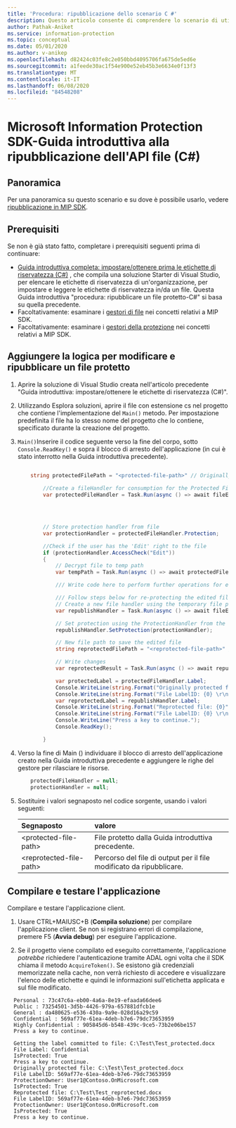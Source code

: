 ```yaml
---
title: 'Procedura: ripubblicazione dello scenario C #'
description: Questo articolo consente di comprendere lo scenario di utilizzo del gestore protezione per gli scenari di ripubblicazione.
author: Pathak-Aniket
ms.service: information-protection
ms.topic: conceptual
ms.date: 05/01/2020
ms.author: v-anikep
ms.openlocfilehash: d82424c03fe8c2e050bbd4095706fa675de5ed6e
ms.sourcegitcommit: a1feede30ac1f54e900e52eb45b3e6634e0f13f3
ms.translationtype: MT
ms.contentlocale: it-IT
ms.lasthandoff: 06/08/2020
ms.locfileid: "84548208"
---
```

# <a name="microsoft-information-protection-sdk---file-api-re-publishing-quickstart-c"></a>Microsoft Information Protection SDK-Guida introduttiva alla ripubblicazione dell'API file (C#)

## <a name="overview"></a>Panoramica

Per una panoramica su questo scenario e su dove è possibile usarlo, vedere [ripubblicazione in MIP SDK](concept-republishing-cpp.md).

## <a name="prerequisites"></a>Prerequisiti

Se non è già stato fatto, completare i prerequisiti seguenti prima di continuare:

- [Guida introduttiva completa: impostare/ottenere prima le etichette di riservatezza (C#)](quick-file-set-get-label-csharp.md) , che compila una soluzione Starter di Visual Studio, per elencare le etichette di riservatezza di un'organizzazione, per impostare e leggere le etichette di riservatezza in/da un file. Questa Guida introduttiva "procedura: ripubblicare un file protetto-C#" si basa su quella precedente.
- Facoltativamente: esaminare i [gestori di file](concept-handler-file-cpp.md) nei concetti relativi a MIP SDK.
- Facoltativamente: esaminare i [gestori della protezione](concept-handler-protection-cpp.md) nei concetti relativi a MIP SDK.

## <a name="add-logic-to-edit-and-republish-a-protected-file"></a>Aggiungere la logica per modificare e ripubblicare un file protetto

1. Aprire la soluzione di Visual Studio creata nell'articolo precedente "Guida introduttiva: impostare/ottenere le etichette di riservatezza (C#)".

2. Utilizzando Esplora soluzioni, aprire il file con estensione cs nel progetto che contiene l'implementazione del `Main()` metodo. Per impostazione predefinita il file ha lo stesso nome del progetto che lo contiene, specificato durante la creazione del progetto.

3. `Main()`Inserire il codice seguente verso la fine del corpo, sotto `Console.ReadKey()` e sopra il blocco di arresto dell'applicazione (in cui è stato interrotto nella Guida introduttiva precedente).

    ```csharp

        string protectedFilePath = "<protected-file-path>" // Originally protected file's path from previous quickstart.

            //Create a fileHandler for consumption for the Protected File.
            var protectedFileHandler = Task.Run(async () => await fileEngine.CreateFileHandlerAsync(protectedFilePath,// inputFilePath
                                                                                          protectedFilePath,// actualFilePath
                                                                                          false, //isAuditDiscoveryEnabled
                                                                                          null)).Result; // fileExecutionState

            // Store protection handler from file
            var protectionHandler = protectedFileHandler.Protection;

            //Check if the user has the 'Edit' right to the file
            if (protectionHandler.AccessCheck("Edit"))
            {
                // Decrypt file to temp path
                var tempPath = Task.Run(async () => await protectedFileHandler.GetDecryptedTemporaryFileAsync()).Result;

                /// Write code here to perform further operations for edit ///

                /// Follow steps below for re-protecting the edited file. ///
                // Create a new file handler using the temporary file path.
                var republishHandler = Task.Run(async () => await fileEngine.CreateFileHandlerAsync(tempPath, tempPath, false)).Result;

                // Set protection using the ProtectionHandler from the original consumption operation.
                republishHandler.SetProtection(protectionHandler);

                // New file path to save the edited file
                string reprotectedFilePath = "<reprotected-file-path>" // New file path for saving reprotected file.

                // Write changes
                var reprotectedResult = Task.Run(async () => await republishHandler.CommitAsync(reprotectedFilePath)).Result;

                var protectedLabel = protectedFileHandler.Label;
                Console.WriteLine(string.Format("Originally protected file: {0}", protectedFilePath));
                Console.WriteLine(string.Format("File LabelID: {0} \r\nProtectionOwner: {1} \r\nIsProtected: {2}", protectedLabel.Label.Id, protectedFileHandler.Protection.Owner, protectedLabel.IsProtectionAppliedFromLabel.ToString()));
                var reprotectedLabel = republishHandler.Label;
                Console.WriteLine(string.Format("Reprotected file: {0}", reprotectedFilePath));
                Console.WriteLine(string.Format("File LabelID: {0} \r\nProtectionOwner: {1} \r\nIsProtected: {2}", reprotectedLabel.Label.Id, republishHandler.Protection.Owner, reprotectedLabel.IsProtectionAppliedFromLabel.ToString()));
                Console.WriteLine("Press a key to continue.");
                Console.ReadKey();

            }

    ```

4. Verso la fine di Main () individuare il blocco di arresto dell'applicazione creato nella Guida introduttiva precedente e aggiungere le righe del gestore per rilasciare le risorse.

    ````csharp
        protectedFileHandler = null;
        protectionHandler = null;

    ````

5. Sostituire i valori segnaposto nel codice sorgente, usando i valori seguenti:

   | Segnaposto | valore |
   |:----------- |:----- |
   | \<protected-file-path\> | File protetto dalla Guida introduttiva precedente. |
   | \<reprotected-file-path\> | Percorso del file di output per il file modificato da ripubblicare. |

## <a name="build-and-test-the-application"></a>Compilare e testare l'applicazione

Compilare e testare l'applicazione client.

1. Usare CTRL+MAIUSC+B (**Compila soluzione**) per compilare l'applicazione client. Se non si registrano errori di compilazione, premere F5 (**Avvia debug**) per eseguire l'applicazione.

2. Se il progetto viene compilato ed eseguito correttamente, l'applicazione *potrebbe* richiedere l'autenticazione tramite ADAL ogni volta che il SDK chiama il metodo `AcquireToken()`. Se esistono già credenziali memorizzate nella cache, non verrà richiesto di accedere e visualizzare l'elenco delle etichette e quindi le informazioni sull'etichetta applicata e sul file modificato.

  ```console
    Personal : 73c47c6a-eb00-4a6a-8e19-efaada66dee6
    Public : 73254501-3d5b-4426-979a-657881dfcb1e
    General : da480625-e536-430a-9a9e-028d16a29c59
    Confidential : 569af77e-61ea-4deb-b7e6-79dc73653959
    Highly Confidential : 905845d6-b548-439c-9ce5-73b2e06be157
    Press a key to continue.

    Getting the label committed to file: C:\Test\Test_protected.docx
    File Label: Confidential
    IsProtected: True
    Press a key to continue.
    Originally protected file: C:\Test\Test_protected.docx
    File LabelID: 569af77e-61ea-4deb-b7e6-79dc73653959
    ProtectionOwner: User1@Contoso.OnMicrosoft.com
    IsProtected: True
    Reprotected file: C:\Test\Test_reprotected.docx
    File LabelID: 569af77e-61ea-4deb-b7e6-79dc73653959
    ProtectionOwner: User1@Contoso.OnMicrosoft.com
    IsProtected: True
    Press a key to continue.
   ```